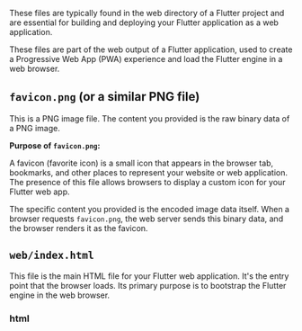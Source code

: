 These files are typically found in the web directory of a Flutter project and are essential for building and deploying your Flutter application as a web application.

These files are part of the web output of a Flutter application, used to create a Progressive Web App (PWA) experience and load the Flutter engine in a web browser.

## `favicon.png` (or a similar PNG file)

This is a PNG image file. The content you provided is the raw binary data of a PNG image.

**Purpose of `favicon.png`:**

A favicon (favorite icon) is a small icon that appears in the browser tab, bookmarks, and other places to represent your website or web application. The presence of this file allows browsers to display a custom icon for your Flutter web app.

The specific content you provided is the encoded image data itself. When a browser requests `favicon.png`, the web server sends this binary data, and the browser renders it as the favicon.

## `web/index.html`

This file is the main HTML file for your Flutter web application. It's the entry point that the browser loads. Its primary purpose is to bootstrap the Flutter engine in the web browser.

### html
<!DOCTYPE html> <html> <head> <!-- If you are serving your web app in a path other than the root, change the href value below to reflect the base path you are serving from.

The path provided below has to start and end with a slash "/" in order for
it to work correctly.

For more details:
* https://developer.mozilla.org/en-US/docs/Web/HTML/Element/base

This is a placeholder for base href that will be replaced by the value of
the `--base-href` argument provided to `flutter build`.


Purpose of index.html:

This file serves as the container for your Flutter web application. It loads the necessary JavaScript files (flutter.js and main.dart.js) and initializes the Flutter engine in the browser's rendering environment. The Flutter UI is then rendered within this HTML page.

This file is the web app manifest, a JSON file that provides information about your web application to the browser. It's essential for enabling Progressive Web App (PWA) features.

json
```{
    "name": "danter", // The full name of the web application
    "short_name": "danter", // A shorter name for the web application (used on home screen icons)
    "start_url": ".", // The URL that the user navigates to when launching the web app
    "display": "standalone", // Specifies how the web app should be displayed (e.g., standalone window)
    "background_color": "#hexcode", // The background color of the splash screen
    "theme_color": "#hexcode", // The theme color for the browser's UI
    "description": "A new Flutter project.", // A description of the web application
    "orientation": "portrait-primary", // The default orientation for the web app
    "prefer_related_applications": false, // Indicates whether related native applications should be preferred
    "icons": [ // An array of icons for different sizes and purposes
        {
            "src": "icons/Icon-192.png",
            "sizes": "192x192",
            "type": "image/png"
        },
        {
            "src": "icons/Icon-512.png",
            "sizes": "512x512",
            "type": "image/png"
        },
        {
            "src": "icons/Icon-maskable-192.png",
            "sizes": "192x192",
            "type": "image/png",
            "purpose": "maskable" // Maskable icons are designed to look good on different icon shapes
        },
        {
            "src": "icons/Icon-maskable-512.png",
            "sizes": "512x512",
            "type": "image/png",
            "purpose": "maskable"
        }
    ]
}
```

Explanation:

* name and short_name: Define the full and short names of the web app.
* start_url: Specifies the URL that the user is directed to when they launch the web app from their home screen.
* display: Controls how the web app is displayed. "standalone" suggests it should look and feel like a native app, without a browser address bar.
* background_color and theme_color: Define colors used for the splash screen and the browser's UI elements when the web app is running. The #hexcode placeholders should be replaced with actual hex color values.
* description: A brief description of the web app.
* orientation: Sets the preferred orientation for the web app.
* prefer_related_applications: Indicates whether the browser should suggest installing a related native application instead of the web app.
* icons: An array of objects defining the icons for the web app at various sizes and purposes. Maskable icons are specifically designed to adapt to different icon shapes on different platforms.
Purpose of manifest.json:

This file allows you to configure how your Flutter web app appears and behaves when added to a user's home screen or launched as a PWA. It provides essential information like the app's name, icons, start URL, and display mode, enabling features like offline access (with a service worker, though not explicitly configured in this manifest), splash screens, and add-to-home-screen functionality.

Together, these three files (favicon.png, index.html, and manifest.json) are crucial components of a Flutter web application, enabling it to be loaded and run in a web browser and providing a basic PWA experience.
